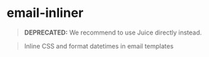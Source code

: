 
# email-inliner

> **DEPRECATED:** We recommend to use Juice directly instead.

> Inline CSS and format datetimes in email templates
